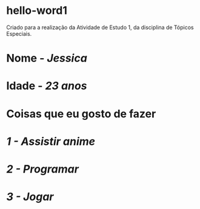 # hello-word1
Criado para a realização da Atividade de Estudo 1, da disciplina de Tópicos Especiais.
# **Nome -** *Jessica*
# **Idade -** *23 anos*

# **Coisas que eu gosto de fazer**
# *1 - Assistir anime*
# *2 - Programar*
# *3 - Jogar*
